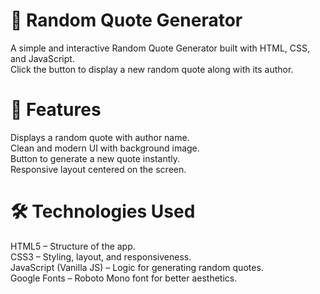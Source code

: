 # 📜 Random Quote Generator
A simple and interactive Random Quote Generator built with HTML, CSS, and JavaScript.  
Click the button to display a new random quote along with its author.
  
# 🚀 Features
Displays a random quote with author name.  
Clean and modern UI with background image.  
Button to generate a new quote instantly.  
Responsive layout centered on the screen.  
  
# 🛠️ Technologies Used
HTML5 – Structure of the app.  
CSS3 – Styling, layout, and responsiveness.  
JavaScript (Vanilla JS) – Logic for generating random quotes.  
Google Fonts – Roboto Mono font for better aesthetics.
